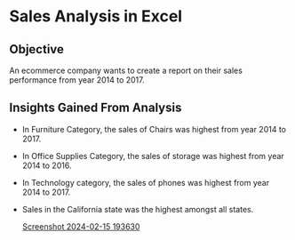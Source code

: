 # Sales Analysis in Excel

## Objective

An ecommerce company wants to create a report on their sales performance from year 2014 to 2017. 

## Insights Gained From Analysis

+ In Furniture Category, the sales of Chairs was highest from year 2014 to 2017.
+ In Office Supplies Category, the sales of storage was highest from year 2014 to 2016.
+ In Technology category, the sales of phones was highest from year 2014 to 2017.
+ Sales in the California state was the highest amongst all states.


  [Screenshot 2024-02-15 193630](https://github.com/pratik2124/Excel_Sales_Analysis/assets/156676954/1387197b-f22b-4d47-88bc-09204591ba5d)

  

